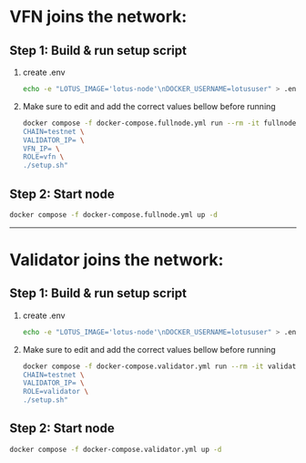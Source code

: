 # VFN joins the network:
 
## Step 1: Build & run setup script
1. create .env
    ```bash
    echo -e "LOTUS_IMAGE='lotus-node'\nDOCKER_USERNAME=lotususer" > .env
    ```
2. Make sure to edit and add the correct values bellow before running
    ```bash
    docker compose -f docker-compose.fullnode.yml run --rm -it fullnode bash -c "\
    CHAIN=testnet \
    VALIDATOR_IP= \
    VFN_IP= \
    ROLE=vfn \
    ./setup.sh"
    ```
## Step 2: Start node
```bash
docker compose -f docker-compose.fullnode.yml up -d
```
----------
# Validator joins the network:

## Step 1: Build & run setup script
1. create .env
    ```bash
    echo -e "LOTUS_IMAGE='lotus-node'\nDOCKER_USERNAME=lotususer" > .env
    ```
2. Make sure to edit and add the correct values bellow before running
    ```bash
    docker compose -f docker-compose.validator.yml run --rm -it validator bash -c "\
    CHAIN=testnet \
    VALIDATOR_IP= \
    ROLE=validator \
    ./setup.sh"
    ```

## Step 2: Start node
```bash
docker compose -f docker-compose.validator.yml up -d